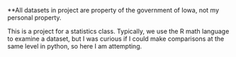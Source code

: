 **All datasets in project are property of the government of Iowa, not my personal property.

This is a project for a statistics class. Typically, we use the R math language to examine a dataset, but I was curious if I could make comparisons at the same level in python, so here I am attempting. 
